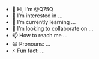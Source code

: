 - 👋 Hi, I’m @Q75Q
- 👀 I’m interested in ...
- 🌱 I’m currently learning ...
- 💞️ I’m looking to collaborate on ...
- 📫 How to reach me ...
- 😄 Pronouns: ...
- ⚡ Fun fact: ...

<!---
Q75Q/Q75Q is a ✨ special ✨ repository because its `README.md` (this file) appears on your GitHub profile.
You can click the Preview link to take a look at your changes.
--->
